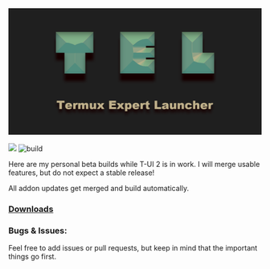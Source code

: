 <img src="https://github.com/t-e-l/artwork/raw/master/github_banner.png" data-canonical-src="https://github.com/t-e-l/artwork/raw/master/github_banner.png"  />


<a href="https://t.me/tui_expert"> <img  src="https://upload.wikimedia.org/wikipedia/commons/8/82/Telegram_logo.svg" data-canonical-src="https://upload.wikimedia.org/wikipedia/commons/8/82/Telegram_logo.svg" width="40" /></a>  ![build](https://api.travis-ci.com/t-e-l/tel.svg?branch=master) 

Here are my personal beta builds while T-UI 2 is in work.
I will merge usable features, but do not expect a stable release!

All addon updates get merged and build automatically.




### [Downloads](https://t-e-l.github.io/)

### Bugs & Issues:
Feel free to add issues or pull requests, but keep in mind that the important things go first.

